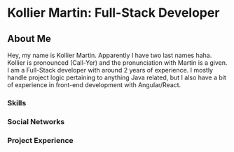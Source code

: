 # Kollier Martin: Full-Stack Developer
## About Me
Hey, my name is Kollier Martin. Apparently I have two last names haha. Kollier is pronounced (Call-Yer) and the pronunciation with Martin is a given. I am a Full-Stack developer with around 2 years of experience. I mostly handle project logic pertaining to anything Java related, but I also have a bit of experience in front-end development with Angular/React.

### Skills


### Social Networks


### Project Experience
